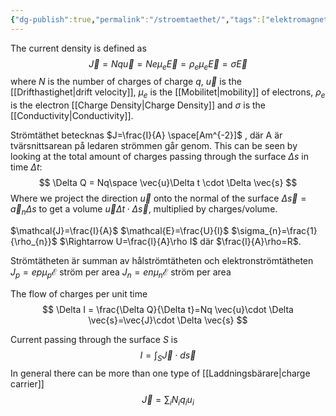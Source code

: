 ```yaml
---
{"dg-publish":true,"permalink":"/stroemtaethet/","tags":["elektromagnetiskfältteori","komponentfysik"]}
---
```


The current density is defined as 
$$
\vec{J}=Nq \vec{u} = Ne\mu_e\vec{E}=\rho_e\mu_e\vec{E}=\sigma\vec{E}
$$
where $N$ is the number of charges of charge $q$, $\vec{u}$ is the [[Drifthastighet\|drift velocity]], $\mu_e$ is the [[Mobilitet\|mobility]] of electrons, $\rho_e$ is the electron [[Charge Density\|Charge Density]] and $\sigma$ is the [[Conductivity\|Conductivity]].

Strömtäthet betecknas $J=\frac{I}{A} \space[Am^{-2}]$ , där A är tvärsnittsarean på ledaren strömmen går genom. This can be seen by looking at the total amount of charges passing through the surface $\Delta s$ in time $\Delta t$: 
$$
\Delta Q = Nq\space \vec{u}\Delta t \cdot \Delta \vec{s}
$$
Where we project the direction $\vec{u}$ onto the normal of the surface $\Delta \vec{s}=\vec{a}_n\Delta s$ to get a volume $\vec{u}\Delta t \cdot \Delta \vec{s}$, multiplied by charges/volume.



$\mathcal{J}=\frac{I}{A}$
$\mathcal{E}=\frac{U}{l}$
$\sigma_{n}=\frac{1}{\rho_{n}}$
$\Rightarrow U=\frac{l}{A}\rho I$ där $\frac{l}{A}\rho=R$.

Strömtätheten är summan av hålströmtätheten och elektronströmtätheten
$J_{p}=ep\mu_{p}\mathcal{E}$  ström per area
$J_{n}=en\mu_{n}\mathcal{E}$  ström per area


The flow of charges per unit time 
$$
\Delta I = \frac{\Delta Q}{\Delta t}=Nq \vec{u}\cdot \Delta \vec{s}=\vec{J}\cdot \Delta \vec{s}
$$

Current passing through the surface $S$ is 
$$
I=\int_S \vec{J} \cdot d\vec{s} 
$$
In general there can be more than one type of [[Laddningsbärare\|charge carrier]] 
$$
\vec{J}=\sum_i N_iq_iu_i
$$


